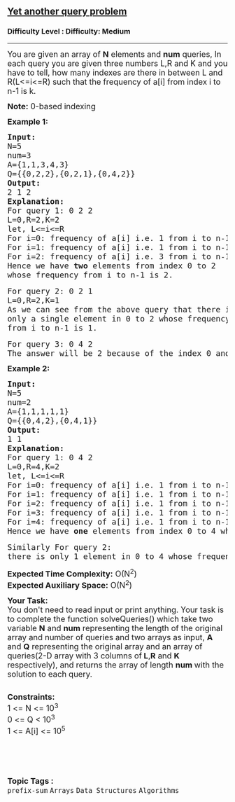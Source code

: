 <h2><a href="https://www.geeksforgeeks.org/problems/yet-another-query-problem--170647/1?page=2&difficulty=Medium&status=unsolved&sortBy=submissions">Yet another query problem</a></h2><h3>Difficulty Level : Difficulty: Medium</h3><hr><div class="problems_problem_content__Xm_eO"><p><span style="font-size:18px">You are given an array of <strong>N</strong> elements and <strong>num</strong>&nbsp;queries, In each query you are given three numbers L,R and K and you have to tell, how many indexes are there in between L and R(L&lt;=i&lt;=R) such that the frequency of a[i] from index i to n-1 is k.</span></p>

<p><span style="font-size:18px"><strong>Note:</strong> 0-based indexing</span></p>

<p><strong><span style="font-size:18px">Example 1:</span></strong></p>

<pre><span style="font-size:18px"><strong>Input:</strong>
N=5
num=3
A={1,1,3,4,3}
Q={{0,2,2},{0,2,1},{0,4,2}}</span>
<span style="font-size:18px"><strong>Output:</strong>
2 1 2</span>
<strong><span style="font-size:18px">Explanation:</span></strong>
<span style="font-size:18px">For query 1: 0 2 2
L=0,R=2,K=2
let, L&lt;=i&lt;=R
For i=0: frequency of a[i] i.e. 1 from i to n-1 is 2.
For i=1: frequency of a[i] i.e. 1 from i to n-1 is 1.
For i=2: frequency of a[i] i.e. 3 from i to n-1 is 2.
Hence we have <strong>two</strong> elements from index 0 to 2 
whose frequency from i to n-1 is 2.</span>

<span style="font-size:18px">For query 2: 0 2 1
L=0,R=2,K=1
As we can see from the above query that there is 
only a single element in 0 to 2 whose frequency 
from i to n-1 is 1.</span>

<span style="font-size:18px">For query 3: 0 4 2
The answer will be 2 because of the index 0 and 2.</span></pre>

<p><strong><span style="font-size:18px">Example 2:</span></strong></p>

<pre><span style="font-size:18px"><strong>Input:</strong>
N=5
num=2
A={1,1,1,1,1}
Q={{0,4,2},{0,4,1}}</span>
<span style="font-size:18px"><strong>Output:</strong>
1 1</span> 
<strong><span style="font-size:18px">Explanation:</span></strong> 
<span style="font-size:18px">For query 1: 0 4 2 
L=0,R=4,K=2 
let, L&lt;=i&lt;=R 
For i=0: frequency of a[i] i.e. 1 from i to n-1 is 5. 
For i=1: frequency of a[i] i.e. 1 from i to n-1 is 4. 
For i=2: frequency of a[i] i.e. 1 from i to n-1 is 3.
For i=3: frequency of a[i] i.e. 1 from i to n-1 is <strong>2</strong>.
For i=4: frequency of a[i] i.e. 1 from i to n-1 is 1. 
Hence we have <strong>one</strong> elements from index 0 to 4 whose frequency from i to n-1 is 2.</span> 

<span style="font-size:18px">Similarly For query 2: 
there is only 1 element in 0 to 4 whose frequency from i to n-1 is 1.</span>
</pre>

<p><span style="font-size:18px"><strong>Expected Time Complexity:</strong>&nbsp;O(N<sup>2</sup></span><span style="font-size:18px">)</span><br>
<span style="font-size:18px"><strong>Expected Auxiliary Space:</strong>&nbsp;O(N<sup>2</sup>)</span></p>

<p><span style="font-size:18px"><strong>Your Task:</strong><br>
You don't need to read input or print anything. Your task is to complete the function solveQueries() which take two variable <strong>N</strong> and <strong>num</strong>&nbsp;representing the length of the original array and number of queries and two arrays as input, <strong>A</strong> and <strong>Q</strong> representing the original array and an array of queries(2-D array with 3 columns of<strong> L</strong>,<strong>R</strong> and <strong>K </strong>respectively), and returns the array of length <strong>num&nbsp;</strong>with the solution to each query.</span><br>
&nbsp;</p>

<p><span style="font-size:18px"><strong>Constraints:</strong><br>
1 &lt;= N &lt;= 10<sup>3</sup></span><br>
<span style="font-size:18px">0 &lt;= Q &lt; 10<sup>3</sup></span><br>
<span style="font-size:18px">1 &lt;= A[i] &lt;= 10<sup>5</sup></span></p>

<p><br>
<strong>&nbsp;</strong></p>
</div><br><p><span style=font-size:18px><strong>Topic Tags : </strong><br><code>prefix-sum</code>&nbsp;<code>Arrays</code>&nbsp;<code>Data Structures</code>&nbsp;<code>Algorithms</code>&nbsp;